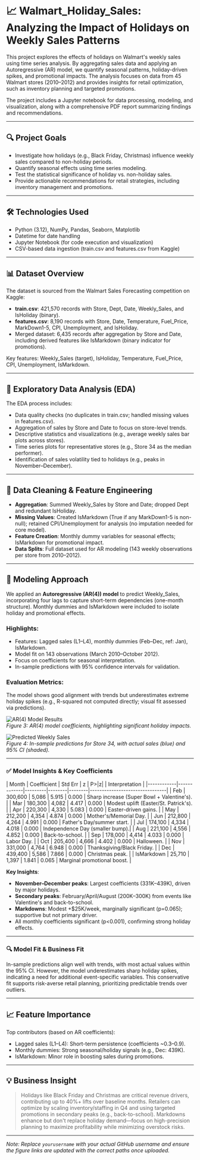 # 📈 Walmart_Holiday_Sales: Analyzing the Impact of Holidays on Weekly Sales Patterns

This project explores the effects of holidays on Walmart's weekly sales using time series analysis. By aggregating sales data and applying an Autoregressive (AR) model, we quantify seasonal patterns, holiday-driven spikes, and promotional impacts. The analysis focuses on data from 45 Walmart stores (2010–2012) and provides insights for retail optimization, such as inventory planning and targeted promotions.

The project includes a Jupyter notebook for data processing, modeling, and visualization, along with a comprehensive PDF report summarizing findings and recommendations.

---

## 🔍 Project Goals

- Investigate how holidays (e.g., Black Friday, Christmas) influence weekly sales compared to non-holiday periods.
- Quantify seasonal effects using time series modeling.
- Test the statistical significance of holiday vs. non-holiday sales.
- Provide actionable recommendations for retail strategies, including inventory management and promotions.

---

## 🛠️ Technologies Used

- Python (3.12), NumPy, Pandas, Seaborn, Matplotlib
- Datetime for date handling
- Jupyter Notebook (for code execution and visualization)
- CSV-based data ingestion (train.csv and features.csv from Kaggle)

---

## 📊 Dataset Overview

The dataset is sourced from the Walmart Sales Forecasting competition on Kaggle:
- **train.csv**: 421,570 records with Store, Dept, Date, Weekly_Sales, and IsHoliday (binary).
- **features.csv**: 8,190 records with Store, Date, Temperature, Fuel_Price, MarkDown1-5, CPI, Unemployment, and IsHoliday.
- Merged dataset: 6,435 records after aggregation by Store and Date, including derived features like IsMarkdown (binary indicator for promotions).

Key features: Weekly_Sales (target), IsHoliday, Temperature, Fuel_Price, CPI, Unemployment, IsMarkdown.

---

## 🔎 Exploratory Data Analysis (EDA)

The EDA process includes:
- Data quality checks (no duplicates in train.csv; handled missing values in features.csv).
- Aggregation of sales by Store and Date to focus on store-level trends.
- Descriptive statistics and visualizations (e.g., average weekly sales bar plots across stores).
- Time series plots for representative stores (e.g., Store 34 as the median performer).
- Identification of sales volatility tied to holidays (e.g., peaks in November–December).

---

## 🧹 Data Cleaning & Feature Engineering

- **Aggregation**: Summed Weekly_Sales by Store and Date; dropped Dept and redundant IsHoliday.
- **Missing Values**: Created IsMarkdown (True if any MarkDown1-5 is non-null); retained CPI/Unemployment for analysis (no imputation needed for core model).
- **Feature Creation**: Monthly dummy variables for seasonal effects; IsMarkdown for promotional impact.
- **Data Splits**: Full dataset used for AR modeling (143 weekly observations per store from 2010–2012).

---

## 🤖 Modeling Approach

We applied an **Autoregressive (AR(4)) model** to predict Weekly_Sales, incorporating four lags to capture short-term dependencies (one-month structure). Monthly dummies and IsMarkdown were included to isolate holiday and promotional effects.

### Highlights:
- Features: Lagged sales (L1–L4), monthly dummies (Feb–Dec, ref: Jan), IsMarkdown.
- Model fit on 143 observations (March 2010–October 2012).
- Focus on coefficients for seasonal interpretation.
- In-sample predictions with 95% confidence intervals for validation.

### Evaluation Metrics:
The model shows good alignment with trends but underestimates extreme holiday spikes (e.g., R-squared not computed directly; visual fit assessed via predictions).

![AR(4) Model Results](https://github.com/yourusername/Walmart_Holiday_Sales/blob/main/figures/figure3.png)  
*Figure 3: AR(4) model coefficients, highlighting significant holiday impacts.*

![Predicted Weekly Sales](https://github.com/yourusername/Walmart_Holiday_Sales/blob/main/figures/figure4.png)  
*Figure 4: In-sample predictions for Store 34, with actual sales (blue) and 95% CI (shaded).*

---

### ✅ Model Insights & Key Coefficients

| Month      | Coefficient | Std Err | z      | P>|z|  | Interpretation                  |
|------------|-------------|---------|--------|--------|--------------------------------|
| Feb        | 300,600     | 5,086   | 5.915  | 0.000  | Sharp increase (Super Bowl + Valentine's). |
| Mar        | 180,300     | 4,082   | 4.417  | 0.000  | Modest uplift (Easter/St. Patrick's). |
| Apr        | 220,300     | 4,330   | 5.083  | 0.000  | Easter-driven gains.            |
| May        | 212,200     | 4,354   | 4.874  | 0.000  | Mother's/Memorial Day.          |
| Jun        | 212,800     | 4,264   | 4.991  | 0.000  | Father's Day/summer start.      |
| Jul        | 174,100     | 4,334   | 4.018  | 0.000  | Independence Day (smaller bump).|
| Aug        | 221,100     | 4,556   | 4.852  | 0.000  | Back-to-school.                 |
| Sep        | 178,000     | 4,414   | 4.033  | 0.000  | Labor Day.                      |
| Oct        | 205,400     | 4,666   | 4.402  | 0.000  | Halloween.                      |
| Nov        | 331,000     | 4,764   | 6.948  | 0.000  | Thanksgiving/Black Friday.      |
| Dec        | 439,400     | 5,586   | 7.866  | 0.000  | Christmas peak.                 |
| IsMarkdown | 25,710      | 1,397   | 1.841  | 0.065  | Marginal promotional boost.     |

**Key Insights**:
- **November–December peaks**: Largest coefficients (331K–439K), driven by major holidays.
- **Secondary peaks**: February/April/August (200K–300K) from events like Valentine's and back-to-school.
- **Markdowns**: Modest +$25K/week, marginally significant (p=0.065); supportive but not primary driver.
- All monthly coefficients significant (p<0.001), confirming strong holiday effects.

---

### 🔍 Model Fit & Business Fit

In-sample predictions align well with trends, with most actual values within the 95% CI. However, the model underestimates sharp holiday spikes, indicating a need for additional event-specific variables. This conservative fit supports risk-averse retail planning, prioritizing predictable trends over outliers.

---

## 📈 Feature Importance

Top contributors (based on AR coefficients):
- Lagged sales (L1–L4): Short-term persistence (coefficients ~0.3–0.9).
- Monthly dummies: Strong seasonal/holiday signals (e.g., Dec: 439K).
- IsMarkdown: Minor role in boosting sales during promotions.

---

## 💡 Business Insight

> Holidays like Black Friday and Christmas are critical revenue drivers, contributing up to 40%+ lifts over baseline months. Retailers can optimize by scaling inventory/staffing in Q4 and using targeted promotions in secondary peaks (e.g., back-to-school). Markdowns enhance but don't replace holiday demand—focus on high-precision planning to maximize profitability while minimizing overstock risks.

---

*Note: Replace `yourusername` with your actual GitHub username and ensure the figure links are updated with the correct paths once uploaded.*
